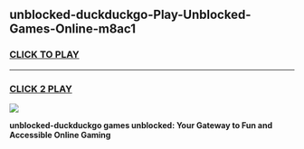 
## unblocked-duckduckgo-Play-Unblocked-Games-Online-m8ac1
<h3>
<a href="https://premium76.site?title=unblocked-duckduckgo&ref=25A">CLICK TO PLAY</a></h3>
<hr>

<h3>
<a href="https://premium76.site?title=unblocked-duckduckgo&ref=25A">CLICK 2 PLAY</a>
  
</h3>

<a href="https://premium76.site?title=unblocked-duckduckgo&ref=25A"><img src="https://clearcache.store/games.png"></a>


**unblocked-duckduckgo games unblocked: Your Gateway to Fun and Accessible Online Gaming**
